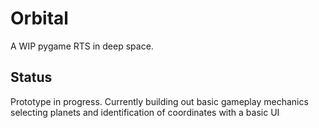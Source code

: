 # Orbital

A WIP pygame RTS in deep space.

## Status

Prototype in progress. Currently building out basic gameplay mechanics selecting planets and identification of coordinates with a basic UI